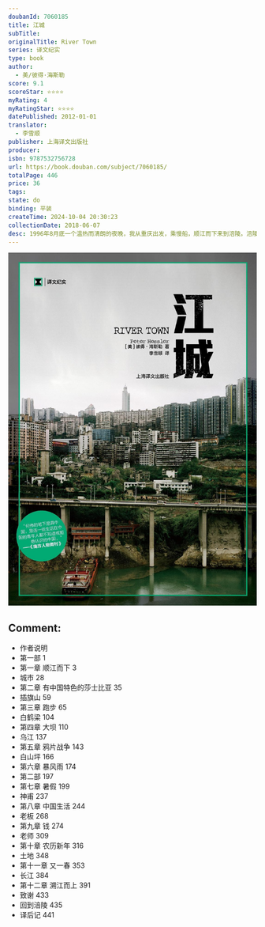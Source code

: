 ```yaml
---
doubanId: 7060185
title: 江城
subTitle: 
originalTitle: River Town
series: 译文纪实
type: book
author: 
  - 美/彼得·海斯勒
score: 9.1
scoreStar: ⭐⭐⭐⭐
myRating: 4
myRatingStar: ⭐⭐⭐⭐
datePublished: 2012-01-01
translator: 
  - 李雪顺
publisher: 上海译文出版社
producer: 
isbn: 9787532756728
url: https://book.douban.com/subject/7060185/
totalPage: 446
price: 36
tags: 
state: do
binding: 平装
createTime: 2024-10-04 20:30:23
collectionDate: 2018-06-07
desc: 1996年8月底一个温热而清朗的夜晚，我从重庆出发，乘慢船，顺江而下来到涪陵。涪陵没有铁路，历来是四川省的贫困地区，公路非常糟糕。去哪里你都得坐船，但多半你哪里也不会去。在随后的两年，这座城市就是我的家。在这里，我有时是一个旁观者，有时又置身于当地的生活之中，这种亲疏结合的观察构成了我在四川停留两年的部分生活。2001年，也就是这本书在美国出版的时候，一条通往重庆的高速公路通车了，一条铁路也正在修建之中，基本上再也没有人坐船去涪陵了。这座城市正在飞速发展着，在过去的二十年，那样一种转型变化的感觉——接二连三、冷酷无情、势不可挡——正是中国的本质特征。很难相信，这个国家曾经完全是另外一种模样，是19世纪西方人眼中“永远停滞的民族”。2003年，三峡大坝一期完工后，不断上涨的江水将陆续淹没那些江畔之城，这多少令我有些伤感。而对于大多数中国人来说，...(展开全部)1996年8月底一个温热而清朗的夜晚，我从重庆出发，乘慢船，顺江而下来到涪陵。涪陵没有铁路，历来是四川省的贫困地区，公路非常糟糕。去哪里你都得坐船，但多半你哪里也不会去。在随后的两年，这座城市就是我的家。在这里，我有时是一个旁观者，有时又置身于当地的生活之中，这种亲疏结合的观察构成了我在四川停留两年的部分生活。2001年，也就是这本书在美国出版的时候，一条通往重庆的高速公路通车了，一条铁路也正在修建之中，基本上再也没有人坐船去涪陵了。这座城市正在飞速发展着，在过去的二十年，那样一种转型变化的感觉——接二连三、冷酷无情、势不可挡——正是中国的本质特征。很难相信，这个国家曾经完全是另外一种模样，是19世纪西方人眼中“永远停滞的民族”。2003年，三峡大坝一期完工后，不断上涨的江水将陆续淹没那些江畔之城，这多少令我有些伤感。而对于大多数中国人来说，这正是不断变革的对应面：贫穷、烂路、慢船。这并不是一本关于中国的书，它只涉及一小段特定时期内中国的某个小地方。从地理和历史上看，涪陵都位于江河中游，所以人们有时很难看清她从何而来，又去往何处。在1996年至1998年间，我学会了热爱涪陵。能再次回到长江上的感觉真好，哪怕它的旧时激流只存于我的记忆之中。彼得·海斯勒(Peter Hessler)，中文名何伟，曾任《纽约客》驻北京记者，以及《国家地理》杂志等媒体的撰稿人。他成长于美国密苏里州的哥伦比亚市，在普林斯顿主修英文和写作，并取得牛津大学英语文学硕士学位。海斯勒曾自助旅游欧洲三十国，毕业后更从布拉格出发，由水陆两路横越俄国、中国到泰国，跑完半个地球，也由此开启了他的旅游文学写作之路。海斯勒散见于各大杂志的旅游文学作品，数度获得美国最佳旅游写作奖。他的中国纪实三部曲中，《江城》一经推出即获得“奇里雅玛环太平洋图书奖”，《甲骨文》则荣获《时代周刊》年度最佳亚洲图书等殊荣。海斯勒本人亦被《华尔街日报》赞为“关注现代中国的最具思想性的西方作家之一”。
---
```


![image](99.Attachments/Files/s32271204.jpg)

Comment: 
---



  - 作者说明
  - 第一部 1
  - 第一章 顺江而下 3
  - 城市 28
  - 第二章 有中国特色的莎士比亚 35
  - 插旗山 59
  - 第三章 跑步 65
  - 白鹤梁 104
  - 第四章 大坝 110
  - 乌江 137
  - 第五章 鸦片战争 143
  - 白山坪 166
  - 第六章 暴风雨 174
  - 第二部 197
  - 第七章 暑假 199
  - 神甫 237
  - 第八章 中国生活 244
  - 老板 268
  - 第九章 钱 274
  - 老师 309
  - 第十章 农历新年 316
  - 土地 348
  - 第十一章 又一春 353
  - 长江 384
  - 第十二章 溯江而上 391
  - 致谢 433
  - 回到涪陵 435
  - 译后记 441
